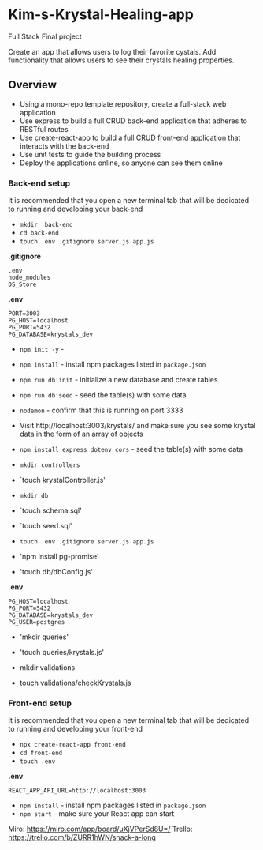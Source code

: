 # Kim-s-Krystal-Healing-app
Full Stack Final project

Create an app that allows users to log their favorite cystals. Add functionality that allows users to see their crystals healing properties. 


## Overview

- Using a mono-repo template repository, create a full-stack web application
- Use express to build a full CRUD back-end application that adheres to RESTful routes
- Use create-react-app to build a full CRUD front-end application that interacts with the back-end
- Use unit tests to guide the building process
- Deploy the applications online, so anyone can see them online

### Back-end setup

It is recommended that you open a new terminal tab that will be dedicated to running and developing your back-end

- `mkdir  back-end`
- `cd back-end`
- `touch .env .gitignore server.js app.js`

**.gitignore**
```
.env 
node_modules
DS_Store
```

**.env**
```
PORT=3003
PG_HOST=localhost
PG_PORT=5432
PG_DATABASE=krystals_dev
```

- `npm init -y` -
- `npm install` - install npm packages listed in `package.json`
- `npm run db:init` - initialize a new database and create tables
- `npm run db:seed` - seed the table(s) with some data
- `nodemon` - confirm that this is running on port 3333
- Visit http://localhost:3003/krystals/ and make sure you see some krystal data in the form of an array of objects
- `npm install express dotenv cors` - seed the table(s) with some data


- `mkdir controllers`
- `touch krystalController.js'
- `mkdir db`
- `touch schema.sql'
- `touch seed.sql'

- `touch .env .gitignore server.js app.js`

- 'npm install pg-promise'
- 'touch db/dbConfig.js'

**.env**
`````
PG_HOST=localhost
PG_PORT=5432
PG_DATABASE=krystals_dev
PG_USER=postgres
``````

- 'mkdir queries'
- 'touch queries/krystals.js'

- mkdir validations
- touch validations/checkKrystals.js



### Front-end setup

It is recommended that you open a new terminal tab that will be dedicated to running and developing your front-end

- `npx create-react-app front-end`
- `cd front-end`
- `touch .env`

**.env**

```
REACT_APP_API_URL=http://localhost:3003
```
- `npm install` - install npm packages listed in `package.json`
- `npm start` - make sure your React app can start


Miro: https://miro.com/app/board/uXjVPerSd8U=/
Trello: https://trello.com/b/ZURR1hWN/snack-a-long